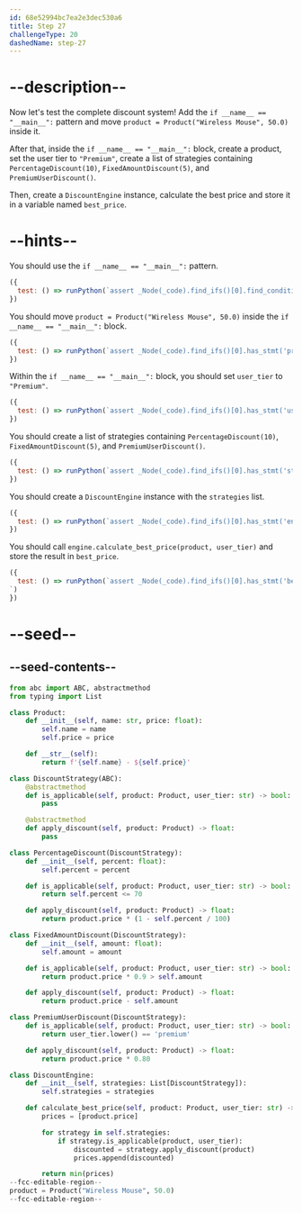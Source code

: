 ```yaml
---
id: 68e52994bc7ea2e3dec530a6
title: Step 27
challengeType: 20
dashedName: step-27
---
```


# --description--

Now let's test the complete discount system! Add the `if __name__ == "__main__":` pattern and move `product = Product("Wireless Mouse", 50.0)` inside it.

After that, inside the `if __name__ == "__main__":` block, create a product, set the user tier to `"Premium"`, create a list of strategies containing `PercentageDiscount(10)`, `FixedAmountDiscount(5)`, and `PremiumUserDiscount()`.

Then, create a `DiscountEngine` instance, calculate the best price and store it in a variable named `best_price`.

# --hints--

You should use the `if __name__ == "__main__":` pattern.

```js
({
  test: () => runPython(`assert _Node(_code).find_ifs()[0].find_conditions()[0].is_equivalent('__name__ == "__main__"')`)
})
```

You should move `product = Product("Wireless Mouse", 50.0)` inside the `if __name__ == "__main__":` block.

```js
({
  test: () => runPython(`assert _Node(_code).find_ifs()[0].has_stmt('product = Product("Wireless Mouse", 50.0)')`)
})
```

Within the `if __name__ == "__main__":` block, you should set `user_tier` to `"Premium"`.

```js
({
  test: () => runPython(`assert _Node(_code).find_ifs()[0].has_stmt('user_tier = "Premium"')`)
})
```

You should create a list of strategies containing `PercentageDiscount(10)`, `FixedAmountDiscount(5)`, and `PremiumUserDiscount()`.

```js
({
  test: () => runPython(`assert _Node(_code).find_ifs()[0].has_stmt('strategies = [PercentageDiscount(10), FixedAmountDiscount(5), PremiumUserDiscount()]')`)
})
```

You should create a `DiscountEngine` instance with the `strategies` list.

```js
({
  test: () => runPython(`assert _Node(_code).find_ifs()[0].has_stmt('engine = DiscountEngine(strategies)')`)
})
```

You should call `engine.calculate_best_price(product, user_tier)` and store the result in `best_price`.

```js
({
  test: () => runPython(`assert _Node(_code).find_ifs()[0].has_stmt('best_price = engine.calculate_best_price(product, user_tier)')
`)
})
```

# --seed--

## --seed-contents--

```py
from abc import ABC, abstractmethod
from typing import List

class Product:
    def __init__(self, name: str, price: float):
        self.name = name
        self.price = price

    def __str__(self):
        return f'{self.name} - ${self.price}'

class DiscountStrategy(ABC):
    @abstractmethod
    def is_applicable(self, product: Product, user_tier: str) -> bool:
        pass

    @abstractmethod
    def apply_discount(self, product: Product) -> float:
        pass

class PercentageDiscount(DiscountStrategy):
    def __init__(self, percent: float):
        self.percent = percent

    def is_applicable(self, product: Product, user_tier: str) -> bool:
        return self.percent <= 70

    def apply_discount(self, product: Product) -> float:
        return product.price * (1 - self.percent / 100)

class FixedAmountDiscount(DiscountStrategy):
    def __init__(self, amount: float):
        self.amount = amount

    def is_applicable(self, product: Product, user_tier: str) -> bool:
        return product.price * 0.9 > self.amount

    def apply_discount(self, product: Product) -> float:
        return product.price - self.amount

class PremiumUserDiscount(DiscountStrategy):
    def is_applicable(self, product: Product, user_tier: str) -> bool:
        return user_tier.lower() == 'premium'

    def apply_discount(self, product: Product) -> float:
        return product.price * 0.80

class DiscountEngine:
    def __init__(self, strategies: List[DiscountStrategy]):
        self.strategies = strategies

    def calculate_best_price(self, product: Product, user_tier: str) -> float:
        prices = [product.price]

        for strategy in self.strategies:
            if strategy.is_applicable(product, user_tier):
                discounted = strategy.apply_discount(product)
                prices.append(discounted)

        return min(prices)
--fcc-editable-region--
product = Product("Wireless Mouse", 50.0)
--fcc-editable-region--
```
